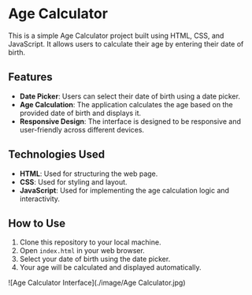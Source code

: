 # Age Calculator

This is a simple Age Calculator project built using HTML, CSS, and JavaScript. It allows users to calculate their age by entering their date of birth.

## Features

- **Date Picker**: Users can select their date of birth using a date picker.
- **Age Calculation**: The application calculates the age based on the provided date of birth and displays it.
- **Responsive Design**: The interface is designed to be responsive and user-friendly across different devices.

## Technologies Used

- **HTML**: Used for structuring the web page.
- **CSS**: Used for styling and layout.
- **JavaScript**: Used for implementing the age calculation logic and interactivity.

## How to Use

1. Clone this repository to your local machine.
2. Open `index.html` in your web browser.
3. Select your date of birth using the date picker.
4. Your age will be calculated and displayed automatically.

![Age Calculator Interface](./image/Age Calculator.jpg)
